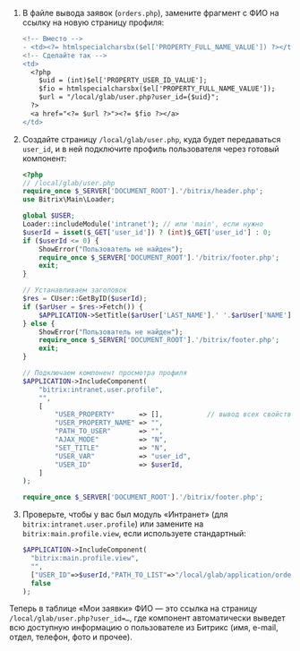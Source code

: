 1. В файле вывода заявок (`orders.php`), замените фрагмент с ФИО на ссылку на новую страницу профиля:

   ```diff
   <!-- Вместо -->
   - <td><?= htmlspecialcharsbx($el['PROPERTY_FULL_NAME_VALUE']) ?></td>
   <!-- Сделайте так -->
   <td>
     <?php
       $uid = (int)$el['PROPERTY_USER_ID_VALUE'];
       $fio = htmlspecialcharsbx($el['PROPERTY_FULL_NAME_VALUE']);
       $url = "/local/glab/user.php?user_id={$uid}";
     ?>
     <a href="<?= $url ?>"><?= $fio ?></a>
   </td>
   ```

2. Создайте страницу `/local/glab/user.php`, куда будет передаваться `user_id`, и в ней подключите профиль пользователя через готовый компонент:

   ```php
   <?php
   // /local/glab/user.php
   require_once $_SERVER['DOCUMENT_ROOT'].'/bitrix/header.php';
   use Bitrix\Main\Loader;

   global $USER;
   Loader::includeModule('intranet'); // или 'main', если нужно
   $userId = isset($_GET['user_id']) ? (int)$_GET['user_id'] : 0;
   if ($userId <= 0) {
       ShowError("Пользователь не найден");
       require_once $_SERVER['DOCUMENT_ROOT'].'/bitrix/footer.php';
       exit;
   }

   // Устанавливаем заголовок
   $res = CUser::GetByID($userId);
   if ($arUser = $res->Fetch()) {
       $APPLICATION->SetTitle($arUser['LAST_NAME'].' '.$arUser['NAME']);
   } else {
       ShowError("Пользователь не найден");
       require_once $_SERVER['DOCUMENT_ROOT'].'/bitrix/footer.php';
       exit;
   }

   // Подключаем компонент просмотра профиля
   $APPLICATION->IncludeComponent(
       "bitrix:intranet.user.profile",
       "",
       [
           "USER_PROPERTY"      => [],           // вывод всех свойств
           "USER_PROPERTY_NAME" => "",           
           "PATH_TO_USER"       => "",           
           "AJAX_MODE"          => "N",
           "SET_TITLE"          => "N",
           "USER_VAR"           => "user_id",
           "USER_ID"            => $userId,
       ]
   );

   require_once $_SERVER['DOCUMENT_ROOT'].'/bitrix/footer.php';
   ```

3. Проверьте, чтобы у вас был модуль «Интранет» (для `bitrix:intranet.user.profile`) или замените на `bitrix:main.profile.view`, если используете стандартный:

   ```php
   $APPLICATION->IncludeComponent(
     "bitrix:main.profile.view",
     "",
     ["USER_ID"=>$userId,"PATH_TO_LIST"=>"/local/glab/application/orders.php","SET_TITLE"=>"N"],
     false
   );
   ```

Теперь в таблице «Мои заявки» ФИО — это ссылка на страницу `/local/glab/user.php?user_id=…`, где компонент автоматически выведет всю доступную информацию о пользователе из Битрикс (имя, e-mail, отдел, телефон, фото и прочее).
